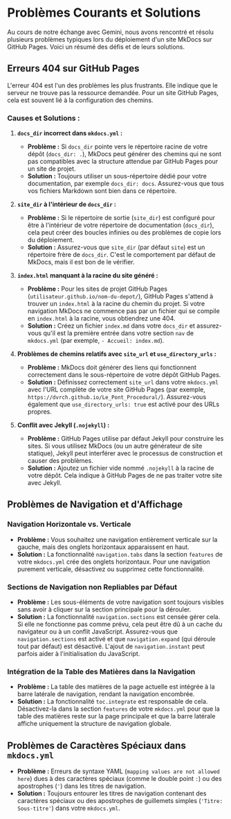 # Problèmes Courants et Solutions

Au cours de notre échange avec Gemini, nous avons rencontré et résolu plusieurs problèmes typiques lors du déploiement d'un site MkDocs sur GitHub Pages. Voici un résumé des défis et de leurs solutions.

## Erreurs 404 sur GitHub Pages

L'erreur 404 est l'un des problèmes les plus frustrants. Elle indique que le serveur ne trouve pas la ressource demandée. Pour un site GitHub Pages, cela est souvent lié à la configuration des chemins.

### Causes et Solutions :

1.  **`docs_dir` incorrect dans `mkdocs.yml` :**
    *   **Problème :** Si `docs_dir` pointe vers le répertoire racine de votre dépôt (`docs_dir: .`), MkDocs peut générer des chemins qui ne sont pas compatibles avec la structure attendue par GitHub Pages pour un site de projet.
    *   **Solution :** Toujours utiliser un sous-répertoire dédié pour votre documentation, par exemple `docs_dir: docs`. Assurez-vous que tous vos fichiers Markdown sont bien dans ce répertoire.

2.  **`site_dir` à l'intérieur de `docs_dir` :**
    *   **Problème :** Si le répertoire de sortie (`site_dir`) est configuré pour être à l'intérieur de votre répertoire de documentation (`docs_dir`), cela peut créer des boucles infinies ou des problèmes de copie lors du déploiement.
    *   **Solution :** Assurez-vous que `site_dir` (par défaut `site`) est un répertoire frère de `docs_dir`. C'est le comportement par défaut de MkDocs, mais il est bon de le vérifier.

3.  **`index.html` manquant à la racine du site généré :**
    *   **Problème :** Pour les sites de projet GitHub Pages (`utilisateur.github.io/nom-du-depot/`), GitHub Pages s'attend à trouver un `index.html` à la racine du chemin du projet. Si votre navigation MkDocs ne commence pas par un fichier qui se compile en `index.html` à la racine, vous obtiendrez une 404.
    *   **Solution :** Créez un fichier `index.md` dans votre `docs_dir` et assurez-vous qu'il est la première entrée dans votre section `nav` de `mkdocs.yml` (par exemple, `- Accueil: index.md`).

4.  **Problèmes de chemins relatifs avec `site_url` et `use_directory_urls` :**
    *   **Problème :** MkDocs doit générer des liens qui fonctionnent correctement dans le sous-répertoire de votre dépôt GitHub Pages.
    *   **Solution :** Définissez correctement `site_url` dans votre `mkdocs.yml` avec l'URL complète de votre site GitHub Pages (par exemple, `https://dvrch.github.io/Le_Pont_Procedural/`). Assurez-vous également que `use_directory_urls: true` est activé pour des URLs propres.

5.  **Conflit avec Jekyll (`.nojekyll`) :**
    *   **Problème :** GitHub Pages utilise par défaut Jekyll pour construire les sites. Si vous utilisez MkDocs (ou un autre générateur de site statique), Jekyll peut interférer avec le processus de construction et causer des problèmes.
    *   **Solution :** Ajoutez un fichier vide nommé `.nojekyll` à la racine de votre dépôt. Cela indique à GitHub Pages de ne pas traiter votre site avec Jekyll.

## Problèmes de Navigation et d'Affichage

### Navigation Horizontale vs. Verticale

*   **Problème :** Vous souhaitez une navigation entièrement verticale sur la gauche, mais des onglets horizontaux apparaissent en haut.
*   **Solution :** La fonctionnalité `navigation.tabs` dans la section `features` de votre `mkdocs.yml` crée des onglets horizontaux. Pour une navigation purement verticale, désactivez ou supprimez cette fonctionnalité.

### Sections de Navigation non Repliables par Défaut

*   **Problème :** Les sous-éléments de votre navigation sont toujours visibles sans avoir à cliquer sur la section principale pour la dérouler.
*   **Solution :** La fonctionnalité `navigation.sections` est censée gérer cela. Si elle ne fonctionne pas comme prévu, cela peut être dû à un cache du navigateur ou à un conflit JavaScript. Assurez-vous que `navigation.sections` est activé et que `navigation.expand` (qui déroule tout par défaut) est désactivé. L'ajout de `navigation.instant` peut parfois aider à l'initialisation du JavaScript.

### Intégration de la Table des Matières dans la Navigation

*   **Problème :** La table des matières de la page actuelle est intégrée à la barre latérale de navigation, rendant la navigation encombrée.
*   **Solution :** La fonctionnalité `toc.integrate` est responsable de cela. Désactivez-la dans la section `features` de votre `mkdocs.yml` pour que la table des matières reste sur la page principale et que la barre latérale affiche uniquement la structure de navigation globale.

## Problèmes de Caractères Spéciaux dans `mkdocs.yml`

*   **Problème :** Erreurs de syntaxe YAML (`mapping values are not allowed here`) dues à des caractères spéciaux (comme le double point `:`) ou des apostrophes (`'`) dans les titres de navigation.
*   **Solution :** Toujours entourer les titres de navigation contenant des caractères spéciaux ou des apostrophes de guillemets simples (`'Titre: Sous-titre'`) dans votre `mkdocs.yml`.
